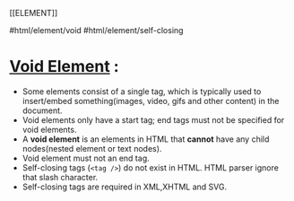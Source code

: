 [[ELEMENT]]

#html/element/void #html/element/self-closing

# [Void Element](https://developer.mozilla.org/en-US/docs/Glossary/Void_element) :
- Some elements consist of a single tag, which is typically used to insert/embed something(images, video, gifs and other content) in the document.
- Void elements only have a start tag; end tags must not be specified for void elements.
- A **void element** is an elements in HTML that **cannot** have any child nodes(nested element or text nodes).
- Void element must not an end tag.
- Self-closing tags (`<tag />`) do not exist in HTML. HTML parser ignore that slash character.
- Self-closing tags are required in XML,XHTML and SVG.